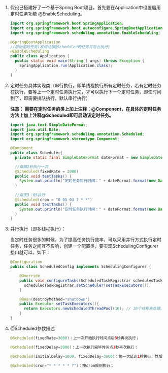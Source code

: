 1. 假设已搭建好了一个基于Spring Boot项目，首先要在Application中设置启用定时任务功能 @EnableScheduling。

   ```java
   import org.springframework.boot.SpringApplication;
   import org.springframework.boot.autoconfigure.SpringBootApplication;
   import org.springframework.scheduling.annotation.EnableScheduling;
   
   @SpringBootApplication
   //启动定时任务(发现注解@Scheduled的任务并后台执行)
   @EnableScheduling
   public class Application {
     public static void main(String[] args) throws Exception {
       SpringApplication.run(Application.class);
     }
   }
   ```

   

2. 定时任务具体实现类（串行执行，即单线程执行所有定时任务，若有定时任务在执行，要等上一个定时任务执行完，才可以执行下一个定时任务，即使时间到了，即需要排队执行，默认串行执行）

    

   **注意： 需要在定时任务的类上加上注释：@Component，在具体的定时任务方法上加上注释@Scheduled即可启动该定时任务。**

   ```java
   import java.text.SimpleDateFormat;
   import java.util.Date;
   import org.springframework.scheduling.annotation.Scheduled;
   import org.springframework.stereotype.Component;
   
   @Component
   public class Scheduler{
     private static final SimpleDateFormat dateFormat = new SimpleDateFormat("HH:mm:ss");
   
     //每隔2秒执行一次
     @Scheduled(fixedRate = 2000)
     public void testTasks() {
       System.out.println("定时任务执行时间：" + dateFormat.format(new Date()));
     }
    
     //每天3：05执行
     @Scheduled(cron = "0 05 03 ? * *")
     public void testTasks() {
       System.out.println("定时任务执行时间：" + dateFormat.format(new Date()));
     }
   }
   ```

   

3. 并行执行（即多线程执行）：

   当定时任务很多的时候，为了提高任务执行效率，可以采用并行方式执行定时任务，任务之间互不影响，创建一个配置类，要实现SchedulingConfigurer接口就可以。如下：

   ```java
   @Configuration
   public class ScheduledConfig implements SchedulingConfigurer {
   
       @Override
       public void configureTasks(ScheduledTaskRegistrar scheduledTaskRegistrar) {
         scheduledTaskRegistrar.setScheduler(setTaskExecutors());
       }
   
       @Bean(destroyMethod="shutdown")
       public Executor setTaskExecutors(){
         return Executors.newScheduledThreadPool(10); // 10个线程来处理。
       }
   }
   ```

   

4. @Scheduled参数描述

   ```java
   @Scheduled(fixedRate=3000)：上一次开始执行时间点后3秒再次执行；
   
   @Scheduled(fixedDelay=3000)：上一次执行完毕时间点3秒再次执行；
   
   @Scheduled(initialDelay=1000, fixedDelay=3000)：第一次延迟1秒执行，然后在上一次执行完毕时间点3秒再次执行；
   
   @Scheduled(cron="* * * * * ?")：按cron规则执行；
   ```

